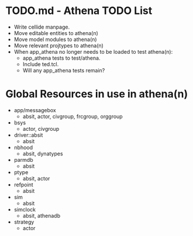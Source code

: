 # TODO.md - Athena TODO List

- Write cellide manpage.
- Move editable entities to athena(n)
- Move model modules to athena(n)
- Move relevant projtypes to athena(n)
- When app_athena no longer needs to be loaded to test athena(n):
  - app_athena tests to test/athena.
  - Include ted.tcl.
  - Will any app_athena tests remain?

# Global Resources in use in athena(n)

- app/messagebox
  - absit, actor, civgroup, frcgroup, orggroup
- bsys
  - actor, civgroup
- driver::absit
  - absit
- nbhood
  - absit, dynatypes
- parmdb
  - absit
- ptype
  - absit, actor
- refpoint
  - absit
- sim
  - absit
- simclock
  - absit, athenadb
- strategy
  - actor


